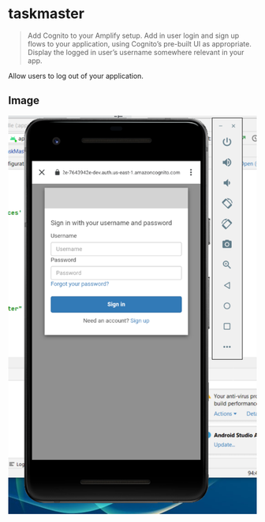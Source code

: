 # taskmaster

>   Add Cognito to your Amplify setup. Add in user login and sign up flows to your application, using Cognito’s pre-built UI as appropriate. Display the logged in user’s username somewhere relevant in your app.

Allow users to log out of your application.


## Image 

![lab1](screenshots/lab34.png)
